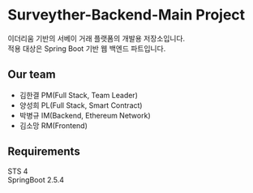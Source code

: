 # Surveyther-Backend-Main Project

이더리움 기반의 서베이 거래 플랫폼의 개발용 저장소입니다.   
적용 대상은 Spring Boot 기반 웹 백엔드 파트입니다.

## Our team

- 김한결 PM(Full Stack, Team Leader)
- 양성희 PL(Full Stack, Smart Contract)
- 박병규 IM(Backend, Ethereum Network) 
- 김소망 RM(Frontend)

## Requirements

STS 4   
SpringBoot 2.5.4   
